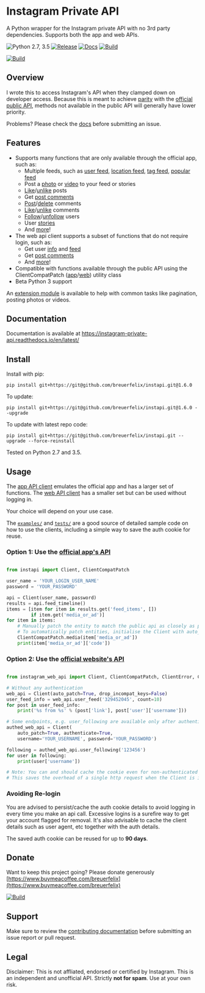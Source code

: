 # Instagram Private API

A Python wrapper for the Instagram private API with no 3rd party dependencies. Supports both the app and web APIs.

![Python 2.7, 3.5](https://img.shields.io/badge/Python-2.7%2C%203.5-3776ab.svg?maxAge=2592000)
[![Release](https://img.shields.io/github/release/breuerfelix/instapi.svg?colorB=ff7043)](https://github.com/breuerfelix/instapi/releases)
[![Docs](https://img.shields.io/badge/docs-readthedocs.io-ff4980.svg?maxAge=2592000)](https://instagram-private-api.readthedocs.io/en/latest/)
[![Build](https://img.shields.io/travis/breuerfelix/instapi.svg)](https://travis-ci.org/breuerfelix/instapi)

[![Build](https://www.buymeacoffee.com/assets/img/custom_images/yellow_img.png)](https://www.buymeacoffee.com/breuerfelix)

## Overview

I wrote this to access Instagram's API when they clamped down on developer access. Because this is meant to achieve [parity](COMPAT.md) with the [official public API](https://www.instagram.com/developer/endpoints/), methods not available in the public API will generally have lower priority.

Problems? Please check the [docs](https://instagram-private-api.readthedocs.io/en/latest/) before submitting an issue.

## Features

- Supports many functions that are only available through the official app, such as:
    * Multiple feeds, such as [user feed](https://instagram-private-api.readthedocs.io/en/latest/api.html#instapi.Client.user_feed), [location feed](https://instagram-private-api.readthedocs.io/en/latest/api.html#instapi.Client.feed_location), [tag feed](https://instagram-private-api.readthedocs.io/en/latest/api.html#instapi.Client.feed_tag), [popular feed](https://instagram-private-api.readthedocs.io/en/latest/api.html#instapi.Client.feed_popular)
    * Post a [photo](https://instagram-private-api.readthedocs.io/en/latest/api.html#instapi.Client.post_photo) or [video](https://instagram-private-api.readthedocs.io/en/latest/api.html#instapi.Client.post_video) to your feed or stories
    * [Like](https://instagram-private-api.readthedocs.io/en/latest/api.html#instapi.Client.post_like)/[unlike](https://instagram-private-api.readthedocs.io/en/latest/api.html#instapi.Client.delete_like) posts
    * Get [post comments](https://instagram-private-api.readthedocs.io/en/latest/api.html#instapi.Client.media_comments)
    * [Post](https://instagram-private-api.readthedocs.io/en/latest/api.html#instapi.Client.post_comment)/[delete](https://instagram-private-api.readthedocs.io/en/latest/api.html#instagram_web_api.Client.delete_comment) comments
    * [Like](https://instagram-private-api.readthedocs.io/en/latest/api.html#instapi.Client.comment_like)/[unlike](https://instagram-private-api.readthedocs.io/en/latest/api.html#instapi.Client.comment_unlike) comments
    * [Follow](https://instagram-private-api.readthedocs.io/en/latest/api.html#instapi.Client.friendships_create)/[unfollow](https://instagram-private-api.readthedocs.io/en/latest/api.html#instapi.Client.friendships_destroy) users
    * User [stories](https://instagram-private-api.readthedocs.io/en/latest/api.html#instapi.Client.user_story_feed)
    * And [more](https://instagram-private-api.readthedocs.io/en/latest/api.html#instapi.Client)!
- The web api client supports a subset of functions that do not require login, such as:
    * Get user [info](https://instagram-private-api.readthedocs.io/en/latest/api.html#instagram_web_api.Client.user_info) and [feed](https://instagram-private-api.readthedocs.io/en/latest/api.html#instagram_web_api.Client.user_feed)
    * Get [post comments](https://instagram-private-api.readthedocs.io/en/latest/api.html#instagram_web_api.Client.media_comments)
    * And [more](https://instagram-private-api.readthedocs.io/en/latest/api.html#instagram_web_api.Client)!
- Compatible with functions available through the public API using the ClientCompatPatch ([app](https://instagram-private-api.readthedocs.io/en/latest/api.html#instapi.ClientCompatPatch)/[web](https://instagram-private-api.readthedocs.io/en/latest/api.html#instagram_web_api.ClientCompatPatch)) utility class
- Beta Python 3 support

An [extension module](https://github.com/breuerfelix/instapi_extensions) is available to help with common tasks like pagination, posting photos or videos.

## Documentation

Documentation is available at https://instagram-private-api.readthedocs.io/en/latest/

## Install

Install with pip:

``pip install git+https://git@github.com/breuerfelix/instapi.git@1.6.0``

To update:

``pip install git+https://git@github.com/breuerfelix/instapi.git@1.6.0 --upgrade``

To update with latest repo code:

``pip install git+https://git@github.com/breuerfelix/instapi.git --upgrade --force-reinstall``

Tested on Python 2.7 and 3.5.

## Usage

The [app API client](instapi/) emulates the official app and has a larger set of functions. The [web API client](instagram_web_api/) has a smaller set but can be used without logging in.

Your choice will depend on your use case.

The [``examples/``](examples/) and [``tests/``](tests/) are a good source of detailed sample code on how to use the clients, including a simple way to save the auth cookie for reuse.

### Option 1: Use the [official app's API](instapi/)

```python

from instapi import Client, ClientCompatPatch

user_name = 'YOUR_LOGIN_USER_NAME'
password = 'YOUR_PASSWORD'

api = Client(user_name, password)
results = api.feed_timeline()
items = [item for item in results.get('feed_items', [])
         if item.get('media_or_ad')]
for item in items:
    # Manually patch the entity to match the public api as closely as possible, optional
    # To automatically patch entities, initialise the Client with auto_patch=True
    ClientCompatPatch.media(item['media_or_ad'])
    print(item['media_or_ad']['code'])
```

### Option 2: Use the [official website's API](instagram_web_api/)

```python

from instagram_web_api import Client, ClientCompatPatch, ClientError, ClientLoginError

# Without any authentication
web_api = Client(auto_patch=True, drop_incompat_keys=False)
user_feed_info = web_api.user_feed('329452045', count=10)
for post in user_feed_info:
    print('%s from %s' % (post['link'], post['user']['username']))

# Some endpoints, e.g. user_following are available only after authentication
authed_web_api = Client(
    auto_patch=True, authenticate=True,
    username='YOUR_USERNAME', password='YOUR_PASSWORD')

following = authed_web_api.user_following('123456')
for user in following:
    print(user['username'])

# Note: You can and should cache the cookie even for non-authenticated sessions.
# This saves the overhead of a single http request when the Client is initialised.
```

### Avoiding Re-login

You are advised to persist/cache the auth cookie details to avoid logging in every time you make an api call. Excessive logins is a surefire way to get your account flagged for removal. It's also advisable to cache the client details such as user agent, etc together with the auth details.

The saved auth cookie can be reused for up to **90 days**.

## Donate

Want to keep this project going? Please donate generously [https://www.buymeacoffee.com/breuerfelix](https://www.buymeacoffee.com/breuerfelix)

[![Build](https://www.buymeacoffee.com/assets/img/custom_images/yellow_img.png)](https://www.buymeacoffee.com/breuerfelix)

## Support

Make sure to review the [contributing documentation](CONTRIBUTING.md) before submitting an issue report or pull request.

## Legal

Disclaimer: This is not affliated, endorsed or certified by Instagram. This is an independent and unofficial API. Strictly **not for spam**. Use at your own risk.
